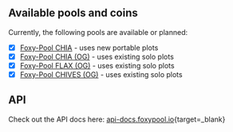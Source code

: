 ## Available pools and coins

Currently, the following pools are available or planned:

- [x] [Foxy-Pool CHIA](pools/chia/getting-started.md) - uses new portable plots
- [x] [Foxy-Pool CHIA (OG)](pools/chia-og/getting-started.md) - uses existing solo plots
- [x] [Foxy-Pool FLAX (OG)](pools/flax-og/getting-started.md) - uses existing solo plots
- [x] [Foxy-Pool CHIVES (OG)](pools/chives-og/getting-started.md) - uses existing solo plots

## API

Check out the API docs here: [api-docs.foxypool.io](https://api-docs.foxypool.io){target=_blank}
